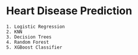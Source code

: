 # Heart Disease Prediction

```
1. Logistic Regression
2. KNN
3. Decision Trees
4. Random Forest 
5. XGBoost Classifier
```

